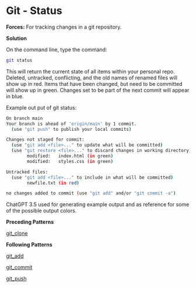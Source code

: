 # Git - Status

**Forces:** For tracking changes in a git repository.

**Solution**

On the command line, type the command: 

```bash
git status 
```
This will return the current state of all items within your personal repo. Deleted, untracked, conflicting, and the old names of renamed files will show up in red. Items that have been changed, but need to be committed will show up in green. Changes set to be part of the next commit will appear in blue.

Example out put of git status:

```bash
On branch main
Your branch is ahead of 'origin/main' by 1 commit.
  (use "git push" to publish your local commits)

Changes not staged for commit:
  (use "git add <file>..." to update what will be committed)
  (use "git restore <file>..." to discard changes in working directory)
        modified:   index.html (in green)
        modified:   styles.css (in green)

Untracked files:
  (use "git add <file>..." to include in what will be committed)
        newfile.txt (in red)

no changes added to commit (use "git add" and/or "git commit -a")
```

ChatGPT 3.5 used for generating example output and as reference for some of the possible output colors.

**Preceding Patterns**

[git_clone](./git_clone.md)

**Following Patterns**

[git_add](./git_add.md)

[git_commit](./git_commit)

[git_push](./git.push)

